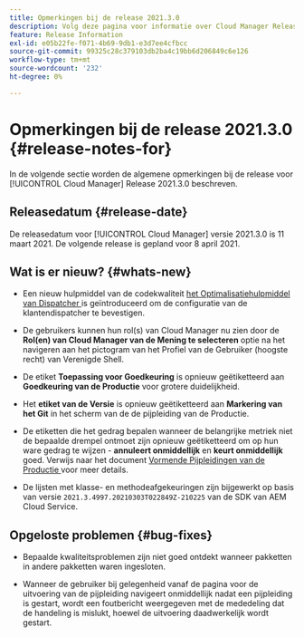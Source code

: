 ```yaml
---
title: Opmerkingen bij de release 2021.3.0
description: Volg deze pagina voor informatie over Cloud Manager Release 2021.3.0
feature: Release Information
exl-id: e05b22fe-f071-4b69-9db1-e3d7ee4cfbcc
source-git-commit: 99325c28c379103db2ba4c19bb6d206849c6e126
workflow-type: tm+mt
source-wordcount: '232'
ht-degree: 0%

---
```


# Opmerkingen bij de release 2021.3.0 {#release-notes-for}

In de volgende sectie worden de algemene opmerkingen bij de release voor [!UICONTROL Cloud Manager] Release 2021.3.0 beschreven.

## Releasedatum {#release-date}

De releasedatum voor [!UICONTROL Cloud Manager] versie 2021.3.0 is 11 maart 2021.
De volgende release is gepland voor 8 april 2021.

## Wat is er nieuw? {#whats-new}

* Een nieuw hulpmiddel van de codekwaliteit [ het Optimalisatiehulpmiddel van Dispatcher ](https://experienceleague.adobe.com/docs/experience-manager-cloud-manager/using/how-to-use/custom-code-quality-rules.html?lang=en#dispatcher-optimization-tool-rules) is geïntroduceerd om de configuratie van de klantendispatcher te bevestigen.

* De gebruikers kunnen hun rol(s) van Cloud Manager nu zien door de **Rol(en) van Cloud Manager van de Mening te selecteren** optie na het navigeren aan het pictogram van het Profiel van de Gebruiker (hoogste recht) van Verenigde Shell.

* De etiket **Toepassing voor Goedkeuring** is opnieuw geëtiketteerd aan **Goedkeuring van de Productie** voor grotere duidelijkheid.

* Het **etiket van de Versie** is opnieuw geëtiketteerd aan **Markering van het Git** in het scherm van de de pijpleiding van de Productie.

* De etiketten die het gedrag bepalen wanneer de belangrijke metriek niet de bepaalde drempel ontmoet zijn opnieuw geëtiketteerd om op hun ware gedrag te wijzen - **annuleert onmiddellijk** en **keurt onmiddellijk** goed. Verwijs naar het document [ Vormende Pijpleidingen van de Productie ](/help/using/production-pipelines.md) voor meer details.

* De lijsten met klasse- en methodeafgekeuringen zijn bijgewerkt op basis van versie `2021.3.4997.20210303T022849Z-210225` van de SDK van AEM Cloud Service.

## Opgeloste problemen {#bug-fixes}

* Bepaalde kwaliteitsproblemen zijn niet goed ontdekt wanneer pakketten in andere pakketten waren ingesloten.

* Wanneer de gebruiker bij gelegenheid vanaf de pagina voor de uitvoering van de pijpleiding navigeert onmiddellijk nadat een pijpleiding is gestart, wordt een foutbericht weergegeven met de mededeling dat de handeling is mislukt, hoewel de uitvoering daadwerkelijk wordt gestart.
